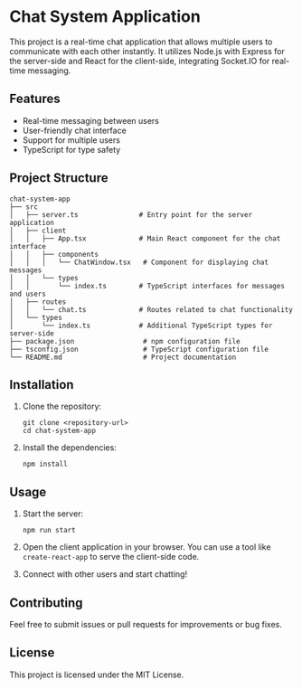 # Chat System Application

This project is a real-time chat application that allows multiple users to communicate with each other instantly. It utilizes Node.js with Express for the server-side and React for the client-side, integrating Socket.IO for real-time messaging.

## Features

- Real-time messaging between users
- User-friendly chat interface
- Support for multiple users
- TypeScript for type safety

## Project Structure

```
chat-system-app
├── src
│   ├── server.ts               # Entry point for the server application
│   ├── client
│   │   ├── App.tsx             # Main React component for the chat interface
│   │   ├── components
│   │   │   └── ChatWindow.tsx   # Component for displaying chat messages
│   │   └── types
│   │       └── index.ts        # TypeScript interfaces for messages and users
│   ├── routes
│   │   └── chat.ts             # Routes related to chat functionality
│   └── types
│       └── index.ts            # Additional TypeScript types for server-side
├── package.json                 # npm configuration file
├── tsconfig.json                # TypeScript configuration file
└── README.md                    # Project documentation
```

## Installation

1. Clone the repository:
   ```
   git clone <repository-url>
   cd chat-system-app
   ```

2. Install the dependencies:
   ```
   npm install
   ```

## Usage

1. Start the server:
   ```
   npm run start
   ```

2. Open the client application in your browser. You can use a tool like `create-react-app` to serve the client-side code.

3. Connect with other users and start chatting!

## Contributing

Feel free to submit issues or pull requests for improvements or bug fixes. 

## License

This project is licensed under the MIT License.